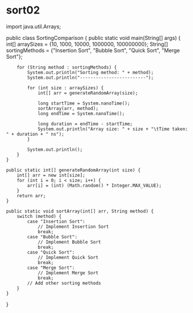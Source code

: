 # sort02
import java.util.Arrays;

public class SortingComparison {
    public static void main(String[] args) {
        int[] arraySizes = {10, 1000, 10000, 1000000, 100000000};
        String[] sortingMethods = {"Insertion Sort", "Bubble Sort", "Quick Sort", "Merge Sort"};

        for (String method : sortingMethods) {
            System.out.println("Sorting method: " + method);
            System.out.println("-------------------------");

            for (int size : arraySizes) {
                int[] arr = generateRandomArray(size);

                long startTime = System.nanoTime();
                sortArray(arr, method);
                long endTime = System.nanoTime();

                long duration = endTime - startTime;
                System.out.println("Array size: " + size + "\tTime taken: " + duration + " ns");
            }

            System.out.println();
        }
    }

    public static int[] generateRandomArray(int size) {
        int[] arr = new int[size];
        for (int i = 0; i < size; i++) {
            arr[i] = (int) (Math.random() * Integer.MAX_VALUE);
        }
        return arr;
    }

    public static void sortArray(int[] arr, String method) {
        switch (method) {
            case "Insertion Sort":
                // Implement Insertion Sort
                break;
            case "Bubble Sort":
                // Implement Bubble Sort
                break;
            case "Quick Sort":
                // Implement Quick Sort
                break;
            case "Merge Sort":
                // Implement Merge Sort
                break;
            // Add other sorting methods
        }
    }
}
